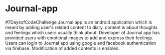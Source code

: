 # Journal-app
#7DaysofCodeChallenge
Journal app is an android application which is meant by adding user's related content to diary. content is about thoughts and feelings which users usually think about. Developer of Journal app has provided users with emotional images to add and express their feelings. Users can login to Journal app using google and facebook authentication via firebase. Modification of added contents is enabled.
